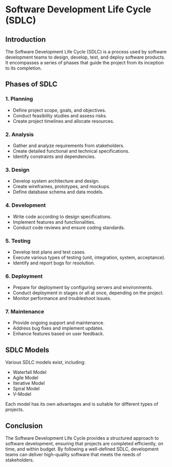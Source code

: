 # Software Development Life Cycle (SDLC)

## Introduction

The Software Development Life Cycle (SDLC) is a process used by software development teams to design, develop, test, and deploy software products. It encompasses a series of phases that guide the project from its inception to its completion.

## Phases of SDLC

### 1. **Planning**
   - Define project scope, goals, and objectives.
   - Conduct feasibility studies and assess risks.
   - Create project timelines and allocate resources.

### 2. **Analysis**
   - Gather and analyze requirements from stakeholders.
   - Create detailed functional and technical specifications.
   - Identify constraints and dependencies.

### 3. **Design**
   - Develop system architecture and design.
   - Create wireframes, prototypes, and mockups.
   - Define database schema and data models.

### 4. **Development**
   - Write code according to design specifications.
   - Implement features and functionalities.
   - Conduct code reviews and ensure coding standards.

### 5. **Testing**
   - Develop test plans and test cases.
   - Execute various types of testing (unit, integration, system, acceptance).
   - Identify and report bugs for resolution.

### 6. **Deployment**
   - Prepare for deployment by configuring servers and environments.
   - Conduct deployment in stages or all at once, depending on the project.
   - Monitor performance and troubleshoot issues.

### 7. **Maintenance**
   - Provide ongoing support and maintenance.
   - Address bug fixes and implement updates.
   - Enhance features based on user feedback.

## SDLC Models

Various SDLC models exist, including:

- Waterfall Model
- Agile Model
- Iterative Model
- Spiral Model
- V-Model

Each model has its own advantages and is suitable for different types of projects.

## Conclusion

The Software Development Life Cycle provides a structured approach to software development, ensuring that projects are completed efficiently, on time, and within budget. By following a well-defined SDLC, development teams can deliver high-quality software that meets the needs of stakeholders.
